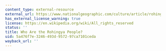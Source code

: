 ```yaml
---
content_type: external-resource
external_url: https://www.nationalgeographic.com/culture/article/rohingya-people
has_external_license_warning: true
license: https://en.wikipedia.org/wiki/All_rights_reserved
status: ''
title: Who Are the Rohingya People?
uid: 5a476f7e-3246-493d-9572-97ca7101ceda
wayback_url: ''
---
```


